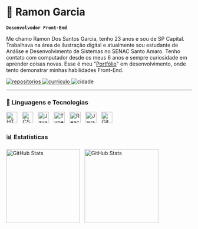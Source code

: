 # 🧤 Ramon Garcia

**`Desenvolvedor Front-End`**

Me chamo Ramon Dos Santos Garcia, tenho 23 anos e sou de SP Capital. Trabalhava na área de ilustração digital e atualmente sou estudante de Análise e Desenvolvimento de Sistemas no SENAC Santo Amaro. Tenho contato com computador desde os meus 6 anos e sempre curiosidade em aprender coisas novas. Esse é meu "[Portfólio](https://ramonexe.com)" em desenvolvimento, onde tento demonstrar minhas habilidades Front-End.

<p align="left">
    <a href="https://github.com/ramonexe?tab=repositories">
        <img 
            alt="repositorios" 
            title="Meus Repositórios" 
            src="https://custom-icon-badges.demolab.com/badge/-Meus%20Repos-blue?style=for-the-badge&logoColor=white&logo=repo"
        />
    </a>
    <a href="https://ramonexe.com/cv.pdf">
        <img 
            alt="curriculo" 
            title="Baixar Currículo" 
            src="https://custom-icon-badges.demolab.com/badge/-Baixar%20CV-A73238?style=for-the-badge&logo=download&logoColor=white"
        />
    </a> 
    <a>
        <img 
            alt="cidade" 
            title="Cidade" 
            src="https://custom-icon-badges.demolab.com/badge/S%C3%A3o%20Paulo-BR-green?style=for-the-badge&logo=location&logoColor=white"
        />
    </a>
</p>

---

### 🤖 Linguagens e Tecnologias

<img 
    align="left" 
    alt="HTML"
    title="HTML" 
    width="30px" 
    style="padding-right: 10px;" 
    src="https://cdn.jsdelivr.net/gh/devicons/devicon@latest/icons/html5/html5-original.svg" 
/>
<img 
    align="left" 
    alt="CSS" 
    title="CSS"
    width="30px" 
    style="padding-right: 10px;" 
    src="https://cdn.jsdelivr.net/gh/devicons/devicon@latest/icons/css3/css3-original.svg" 
/>
<img 
    align="left" 
    alt="JavaScript" 
    title="JavaScript"
    width="30px" 
    style="padding-right: 10px;" 
    src="https://cdn.jsdelivr.net/gh/devicons/devicon@latest/icons/javascript/javascript-original.svg" 
/>
<img 
    align="left" 
    alt="TypeScript"
    title="TypeScript" 
    width="30px" 
    style="padding-right: 10px;" 
    src="https://cdn.jsdelivr.net/gh/devicons/devicon@latest/icons/typescript/typescript-original.svg" 
/>
<img 
    align="left" 
    alt="React"
    title="React" 
    width="30px" 
    style="padding-right: 10px;" 
    src="https://cdn.jsdelivr.net/gh/devicons/devicon@latest/icons/react/react-original.svg" 
/>
<img 
    align="left" 
    alt="Java" 
    title="Java"
    width="30px" 
    style="padding-right: 10px;" 
    src="https://cdn.jsdelivr.net/gh/devicons/devicon@latest/icons/java/java-original.svg" 
/>
<img 
    align="left" 
    alt="Git" 
    title="Git"
    width="30px" 
    style="padding-right: 10px;" 
    src="https://cdn.jsdelivr.net/gh/devicons/devicon@latest/icons/git/git-original.svg" 
/>

<br/>
<br/>

### 📊 Estatísticas

<p>
  <img 
    align="left" 
    alt="GitHub Stats" 
    height="200" 
    style="padding-right: 10px;" 
    src="https://github-readme-stats.vercel.app/api?username=ramonexe&theme=tokyonight&layout=compact&custom_title=Estatísticas&langs_count=9"
  />

<img 
      align="left" 
      alt="GitHub Stats" 
      height="200" 
      src="https://github-readme-stats.vercel.app/api/top-langs/?username=ramonexe&theme=tokyonight&layout=compact&custom_title=Tecnologias&langs_count=9" 
  />

</p>
